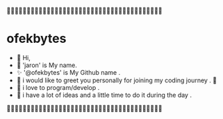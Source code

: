 🌟🌟🌟🌟🌟🌟🌟🌟🌟🌟🌟🌟🌟🌟🌟🌟🌟🌟🌟🌟🌟🌟🌟🌟🌟🌟🌟🌟🌟🌟🌟🌟🌟🌟🌟🌟🌟🌟🌟

# ofekbytes

- 👋 Hi, 
- 👋 'jaron' is My name. 
- ✨ '@ofekbytes' is My Github name  .
- 🌟 i would like to greet you personally for joining my coding journey . 🌟
- 👀 i love to program/develop .
- 🌱 i have a lot of ideas and a little time to do it during the day .


🌟🌟🌟🌟🌟🌟🌟🌟🌟🌟🌟🌟🌟🌟🌟🌟🌟🌟🌟🌟🌟🌟🌟🌟🌟🌟🌟🌟🌟🌟🌟🌟🌟🌟🌟🌟🌟🌟🌟
